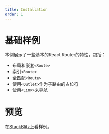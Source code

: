 ```yaml
---
title: Installation
order: 1
---
```


# 基础样例
本例展示了一些基本的React Router的特性，包括：       
- 布局和嵌套`<Route>`
- 索引`<Route>`
- 全匹配`<Route>`
- 使用`<Outlet>`作为子路由的占位符
- 使用`<Link>`来导航

# 预览
在[StackBlitz](https://stackblitz.com/edit/github-hhg8lk?file=src/App.tsx)上看样例。